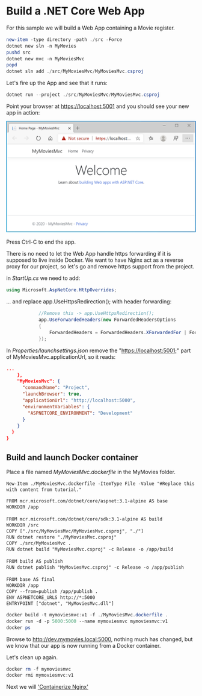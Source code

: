 # Build a .NET Core Web App #

For this sample we will build a Web App containing a Movie register.

```powershell
new-item -type directory -path ./src -Force
dotnet new sln -n MyMovies
pushd src
dotnet new mvc -n MyMoviesMvc
popd
dotnet sln add ./src/MyMoviesMvc/MyMoviesMvc.csproj
```

Let's fire up the App and see that it runs:

```powershell
dotnet run --project ./src/MyMoviesMvc/MyMoviesMvc.csproj
```

Point your browser at <https://localhost:5001> and you should see your new app in action:

![MyMoviesMvc first run](Images/MyMoviesMvc1.png)

Press Ctrl-C to end the app.

There is no need to let the Web App handle https forwarding if it is supposed to live inside Docker. We want to have Nginx act as a reverse proxy for our project, so let's go and remove https support from the project.

in *StartUp.cs* we need to add:

```csharp
using Microsoft.AspNetCore.HttpOverrides;
```

... and replace app.UseHttpsRedirection(); with header forwarding:

```csharp
            //Remove this -> app.UseHttpsRedirection();
            app.UseForwardedHeaders(new ForwardedHeadersOptions
            {
                ForwardedHeaders = ForwardedHeaders.XForwardedFor | ForwardedHeaders.XForwardedProto
            });
```

In *Properties/launchsettings.json* remove the "<https://localhost:5001;>" part of MyMoviesMvc.applicationUrl, so it reads:

```json
...
    },
    "MyMoviesMvc": {
      "commandName": "Project",
      "launchBrowser": true,
      "applicationUrl": "http://localhost:5000",
      "environmentVariables": {
        "ASPNETCORE_ENVIRONMENT": "Development"
      }
    }
  }
}
```

## Build and launch Docker container ##

Place a file named *MyMoviesMvc.dockerfile* in the MyMovies folder.

```poweshell
New-Item ./MyMoviesMvc.dockerfile -ItemType File -Value "#Replace this with content from tutorial."
```

```docker
FROM mcr.microsoft.com/dotnet/core/aspnet:3.1-alpine AS base
WORKDIR /app

FROM mcr.microsoft.com/dotnet/core/sdk:3.1-alpine AS build
WORKDIR /src
COPY ["./src/MyMoviesMvc/MyMoviesMvc.csproj", "./"]
RUN dotnet restore "./MyMoviesMvc.csproj"
COPY ./src/MyMoviesMvc .
RUN dotnet build "MyMoviesMvc.csproj" -c Release -o /app/build

FROM build AS publish
RUN dotnet publish "MyMoviesMvc.csproj" -c Release -o /app/publish

FROM base AS final
WORKDIR /app
COPY --from=publish /app/publish .
ENV ASPNETCORE_URLS http://*:5000
ENTRYPOINT ["dotnet", "MyMoviesMvc.dll"]
```

```powershell
docker build -t mymoviesmvc:v1 -f ./MyMoviesMvc.dockerfile .
docker run -d -p 5000:5000 --name mymoviesmvc mymoviesmvc:v1
docker ps
```

Browse to <http://dev.mymovies.local:5000>, nothing much has changed, but we know that our app is now running from a Docker container.

Let's clean up again.

```powershell
docker rm -f mymoviesmvc
docker rmi mymoviesmvc:v1
```

Next we will ['Containerize Nginx'](4_ContainerizeNginx.md)

